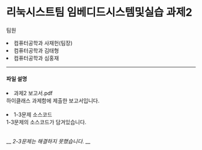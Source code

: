 # 리눅시스트팀 임베디드시스템및실습 과제2

팀원<br>
<li>컴퓨터공학과 사재헌(팀장)</li>
<li>컴퓨터공학과 김태형</li>
<li>컴퓨터공학과 심홍재</li>

<hr>

<h4>파일 설명</h4>
<li>과제2 보고서.pdf</li>
하이클래스 과제함에 제출한 보고서입니다. <br><br>

<li>1-3문제 소스코드</li>
1-3문제의 소스코드가 담겨있습니다.<br><br>

__ _2-3문제는 해결하지 못했습니다._ __
